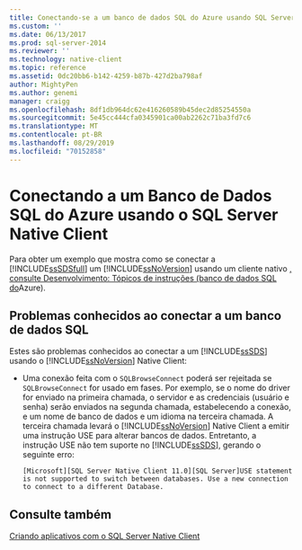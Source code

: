 ```yaml
---
title: Conectando-se a um banco de dados SQL do Azure usando SQL Server Native Client | Microsoft Docs
ms.custom: ''
ms.date: 06/13/2017
ms.prod: sql-server-2014
ms.reviewer: ''
ms.technology: native-client
ms.topic: reference
ms.assetid: 0dc20bb6-b142-4259-b87b-427d2ba798af
author: MightyPen
ms.author: genemi
manager: craigg
ms.openlocfilehash: 8df1db964dc62e416260589b45dec2d85254550a
ms.sourcegitcommit: 5e45cc444cfa0345901ca00ab2262c71ba3fd7c6
ms.translationtype: MT
ms.contentlocale: pt-BR
ms.lasthandoff: 08/29/2019
ms.locfileid: "70152858"
---
```

# <a name="connecting-to-a-azure-sql-database-using-sql-server-native-client"></a>Conectando a um Banco de Dados SQL do Azure usando o SQL Server Native Client
  Para obter um exemplo que mostra como se conectar a [!INCLUDE[ssSDSfull](../../../includes/sssdsfull-md.md)] um [!INCLUDE[ssNoVersion](../../../includes/ssnoversion-md.md)] usando um cliente nativo [, consulte Desenvolvimento: Tópicos de instruções (banco de dados SQL do](https://msdn.microsoft.com/library/ee621787.aspx)Azure).  
  
## <a name="known-issues-when-connecting-to-a-sql-database"></a>Problemas conhecidos ao conectar a um banco de dados SQL  
 Estes são problemas conhecidos ao conectar a um [!INCLUDE[ssSDS](../../../includes/sssds-md.md)] usando o [!INCLUDE[ssNoVersion](../../../includes/ssnoversion-md.md)] Native Client:  
  
-   Uma conexão feita com o `SQLBrowseConnect` poderá ser rejeitada se `SQLBrowseConnect` for usado em fases.  Por exemplo, se o nome do driver for enviado na primeira chamada, o servidor e as credenciais (usuário e senha) serão enviados na segunda chamada, estabelecendo a conexão, e um nome de banco de dados e um idioma na terceira chamada.  A terceira chamada levará o [!INCLUDE[ssNoVersion](../../../includes/ssnoversion-md.md)] Native Client a emitir uma instrução USE para alterar bancos de dados. Entretanto, a instrução USE não tem suporte no [!INCLUDE[ssSDS](../../../includes/sssds-md.md)], gerando o seguinte erro:  
  
    ```  
    [Microsoft][SQL Server Native Client 11.0][SQL Server]USE statement is not supported to switch between databases. Use a new connection to connect to a different Database.  
    ```  
  
## <a name="see-also"></a>Consulte também  
 [Criando aplicativos com o SQL Server Native Client](building-applications-with-sql-server-native-client.md)  
  
  
